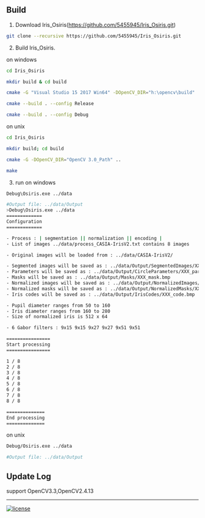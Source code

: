 


Build
---

1. Download Iris_Osiris(https://github.com/5455945/Iris_Osiris.git)
```bash
git clone --recursive https://github.com/5455945/Iris_Osiris.git
```

2. Build Iris_Osiris.

on windows
```bash
cd Iris_Osiris

mkdir build & cd build

cmake -G "Visual Studio 15 2017 Win64" -DOpenCV_DIR="h:\opencv\build" ..

cmake --build . --config Release

cmake --build . --config Debug

```

on unix
```bash
cd Iris_Osiris

mkdir build; cd build

cmake -G -DOpenCV_DIR="OpenCV 3.0_Path" ..

make
```

3. run
on windows
```bash
Debug\Osiris.exe ../data
```

```bash
#Output file: ../data/Output
>Debug\Osiris.exe ../data
=============
Configuration
=============

- Process : | segmentation || normalization || encoding |
- List of images ../data/process_CASIA-IrisV2.txt contains 8 images

- Original images will be loaded from : ../data/CASIA-IrisV2/

- Segmented images will be saved as : ../data/Output/SegmentedImages/XXX_segm.bmp
- Parameters will be saved as : ../data/Output/CircleParameters/XXX_para.txt
- Masks will be saved as : ../data/Output/Masks/XXX_mask.bmp
- Normalized images will be saved as : ../data/Output/NormalizedImages/XXX_imno.bmp
- Normalized masks will be saved as : ../data/Output/NormalizedMasks/XXX_mano.bmp
- Iris codes will be saved as : ../data/Output/IrisCodes/XXX_code.bmp

- Pupil diameter ranges from 50 to 160
- Iris diameter ranges from 160 to 280
- Size of normalized iris is 512 x 64

- 6 Gabor filters : 9x15 9x15 9x27 9x27 9x51 9x51

================
Start processing
================

1 / 8
2 / 8
3 / 8
4 / 8
5 / 8
6 / 8
7 / 8
8 / 8

==============
End processing
==============
```

on unix
```bash
Debug/Osiris.exe ../data

#Output file: ../data/Output

```

Update Log
---
support OpenCV3.3,OpenCV2.4.13

---
[![license](https://img.shields.io/github/license/mashape/apistatus.svg?maxAge=2592000)](https://github.com/5455945/Iris_Osiris/blob/master/LICENSE)
